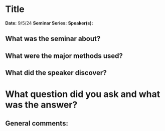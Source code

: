 # Title

**Date:** 9/5/24
**Seminar Series:**
**Speaker(s):**

## What was the seminar about?


## What were the major methods used?


## What did the speaker discover?


# What question did you ask and what was the answer?

## General comments:
